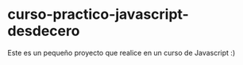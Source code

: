 # curso-practico-javascript-desdecero
Este es un pequeño proyecto que realice en un curso de Javascript :)
